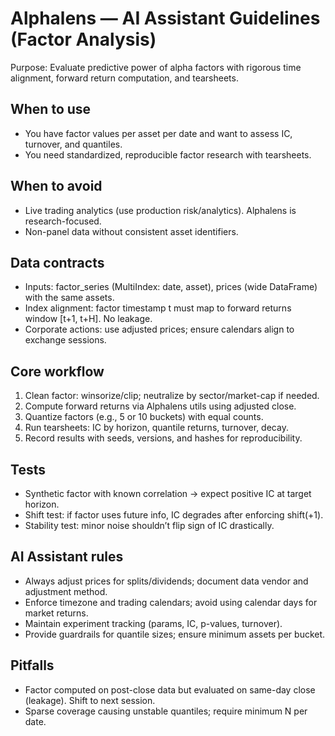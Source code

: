 # Alphalens — AI Assistant Guidelines (Factor Analysis)

Purpose: Evaluate predictive power of alpha factors with rigorous time alignment, forward return computation, and tearsheets.

## When to use
- You have factor values per asset per date and want to assess IC, turnover, and quantiles.
- You need standardized, reproducible factor research with tearsheets.

## When to avoid
- Live trading analytics (use production risk/analytics). Alphalens is research-focused.
- Non-panel data without consistent asset identifiers.

## Data contracts
- Inputs: factor_series (MultiIndex: date, asset), prices (wide DataFrame) with the same assets.
- Index alignment: factor timestamp t must map to forward returns window [t+1, t+H]. No leakage.
- Corporate actions: use adjusted prices; ensure calendars align to exchange sessions.

## Core workflow
1) Clean factor: winsorize/clip; neutralize by sector/market-cap if needed.
2) Compute forward returns via Alphalens utils using adjusted close.
3) Quantize factors (e.g., 5 or 10 buckets) with equal counts.
4) Run tearsheets: IC by horizon, quantile returns, turnover, decay.
5) Record results with seeds, versions, and hashes for reproducibility.

## Tests
- Synthetic factor with known correlation → expect positive IC at target horizon.
- Shift test: if factor uses future info, IC degrades after enforcing shift(+1).
- Stability test: minor noise shouldn’t flip sign of IC drastically.

## AI Assistant rules
- Always adjust prices for splits/dividends; document data vendor and adjustment method.
- Enforce timezone and trading calendars; avoid using calendar days for market returns.
- Maintain experiment tracking (params, IC, p-values, turnover).
- Provide guardrails for quantile sizes; ensure minimum assets per bucket.

## Pitfalls
- Factor computed on post-close data but evaluated on same-day close (leakage). Shift to next session.
- Sparse coverage causing unstable quantiles; require minimum N per date.
